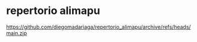 # repertorio alimapu

https://github.com/diegomadariaga/repertorio_alimapu/archive/refs/heads/main.zip
